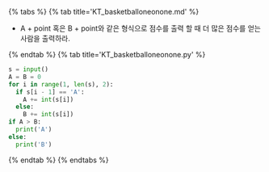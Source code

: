 {% tabs %}
{% tab title='KT_basketballoneonone.md' %}

* A + point 혹은 B + point와 같은 형식으로 점수를 출력 할 때 더 많은 점수를 얻는 사람을 출력하라.

{% endtab %}
{% tab title='KT_basketballoneonone.py' %}

```py
s = input()
A = B = 0
for i in range(1, len(s), 2):
  if s[i - 1] == 'A':
    A += int(s[i])
  else:
    B += int(s[i])
if A > B:
  print('A')
else:
  print('B')
```

{% endtab %}
{% endtabs %}